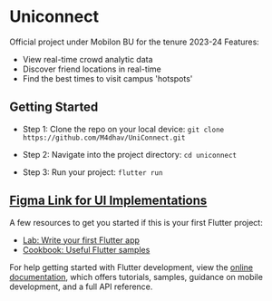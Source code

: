 # Uniconnect

Official project under Mobilon BU for the tenure 2023-24
Features:
- View real-time crowd analytic data
- Discover friend locations in real-time
- Find the best times to visit campus 'hotspots'

## Getting Started

- Step 1:
  Clone the repo on your local device:
  ```git clone https://github.com/M4dhav/UniConnect.git```
  
- Step 2:
  Navigate into the project directory:
  ```cd uniconnect```

- Step 3:
  Run your project:
  ```flutter run```


## [Figma Link for UI Implementations](https://www.figma.com/design/ywG2OYCeg9OqdAuQssB9uW/Friends-Finder---Splash?node-id=702-60&t=d5YBlqv0PkczwTr3-1)


A few resources to get you started if this is your first Flutter project:

- [Lab: Write your first Flutter app](https://docs.flutter.dev/get-started/codelab)
- [Cookbook: Useful Flutter samples](https://docs.flutter.dev/cookbook)

For help getting started with Flutter development, view the
[online documentation](https://docs.flutter.dev/), which offers tutorials,
samples, guidance on mobile development, and a full API reference.
